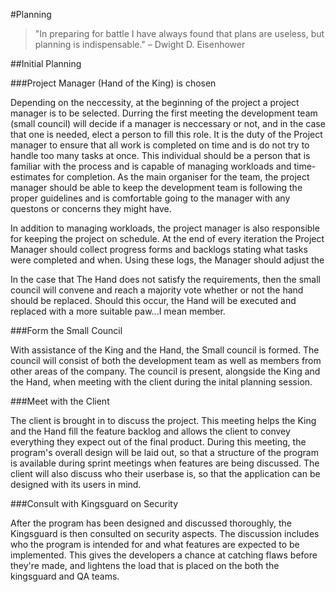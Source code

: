 #Planning
>"In preparing for battle I have always found that plans are useless, but planning is indispensable." – Dwight D. Eisenhower

##Initial Planning

###Project Manager (Hand of the King) is chosen

Depending on the neccessity, at the beginning of the project a project manager is to be selected. Durring the first meeting the development team (small council) will decide if a manager is neccessary or not, and in the case that one is needed, elect a person to fill this role. It is the duty of the Project manager to ensure that all work is completed on time and is do not try to handle too many tasks at once. This individual should be a person that is familiar with the process and is capable of managing workloads and time-estimates for completion. As the main organiser for the team, the project manager should be able to keep the development team is following the proper guidelines and is comfortable going to the manager with any questons or concerns they might have.

In addition to managing workloads, the project manager is also responsible for keeping the project on schedule. At the end of every iteration the Project Manager should collect progress forms and backlogs stating what tasks were completed and when. Using these logs, the Manager should adjust the 

In the case that The Hand does not satisfy the requirements, then the small council will convene and reach a majority vote whether or not the hand should be replaced. Should this occur, the Hand will be executed and replaced with a more suitable paw...I mean member.

###Form the Small Council

With assistance of the King and the Hand, the Small council is formed. The council will consist of both the development team as well as members from other areas of the company. The council is present, alongside the King and the Hand, when meeting with the client during the inital planning session.

###Meet with the Client

The client is brought in to discuss the project. This meeting helps the King and the Hand fill the feature backlog and allows the client to convey everything they expect out of the final product. During this meeting, the program's overall design will be laid out, so that a structure of the program is available during sprint meetings when features are being discussed. The client will also discuss who their userbase is, so that the application can be designed with its users in mind.

###Consult with Kingsguard on Security

After the program has been designed and discussed thoroughly, the Kingsguard is then consulted on security aspects. The discussion includes who the program is intended for and what features are expected to be implemented. This gives the developers a chance at catching flaws before they're made, and lightens the load that is placed on the both the kingsguard and QA teams.